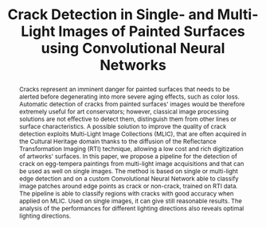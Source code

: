 ---
layout: publication
code: 2019-GCH-crack_detection
title: "Crack Detection in Single- and Multi-Light Images of Painted Surfaces using Convolutional Neural Networks"
authors: Tinsae Dulecha, Andrea Giachetti, Ruggero Pintus, Irina Ciortan, Alberto Jaspe-Villanueva, and Enrico Gobbetti
year: 2019
type: Conference full-paper
conference: Eurographics Workshop on Graphics and Cultural Heritage (GCH'20)
abstract: "Cracks represent an imminent danger for painted surfaces that needs to be alerted before degenerating into more severe aging effects, such as color loss. Automatic detection of cracks from painted surfaces' images would be therefore extremely useful for art conservators; however, classical image processing solutions are not effective to detect them, distinguish them from other lines or surface characteristics. A possible solution to improve the quality of crack detection exploits Multi-Light Image Collections (MLIC), that are often acquired in the Cultural Heritage domain thanks to the diffusion of the Reflectance Transformation Imaging (RTI) technique, allowing a low cost and rich digitization of artworks' surfaces. In this paper, we propose a pipeline for the detection of crack on egg-tempera paintings from multi-light image acquisitions and that can be used as well on single images. The method is based on single or multi-light edge detection and on a custom Convolutional Neural Network able to classify image patches around edge points as crack or non-crack, trained on RTI data. The pipeline is able to classify regions with cracks with good accuracy when applied on MLIC. Used on single images, it can give still reasonable results. The analysis of the performances for different lighting directions also reveals optimal lighting directions."
projects: 
 - RTI
 - Cultral Heritage
doi: 10.2312/gch.20191347
lab_website: http://vic.crs4.it/vic/cgi-bin/bib-page.cgi?id=%27Dulecha:2019:CDS%27
bibtex_id: 

---